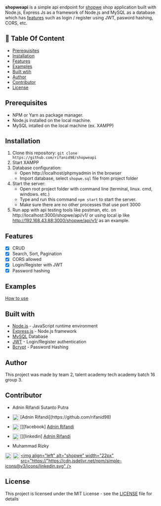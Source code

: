 **shopweapi** is a simple api endpoint for [shopwe](https://github.com/rifanid98/shopwe) shop application built with Node.js, Express Js as a framework of Node.js and MySQL as a database which has [features](https://github.com/rifanid98/#features) such as login / register using JWT, pasword hashing, CORS, etc.

## :memo: Table Of Content

-   [Prerequisites](#prerequisites)
-   [Installation](#installation)
-   [Features](#features)
-   [Examples](#examples)
-   [Built wtih](#features)
-   [Author](#author)
-   [Contributor](#contributor)
-   [License](#license)

## Prerequisites

-   NPM or Yarn as package manager.
-   Node.js installed on the local machine.
-   MySQL intalled on the local machine (ex. XAMPP)

## Installation

1. Clone this repository:
   `git clone https://github.com/rifanid98/shopweapi`
2. Start XAMPP
3. Database configuration:
    - Open http://localhost/phpmyadmin in the browser
    - Import database, select `shopwe.sql` file from project folder
4. Start the server:
    - Open root project folder with command line (terminal, linux. cmd, windows. etc.)
    - Type and run this command `npm start` to start the server.
    - Make sure there are no other processes that use port 3000
5. Run app with api testing tools like postman, etc. on http://localhost:3000/shopwe/api/v1/ or using local ip like http://192.168.43.88:3000/shopwe/api/v1/ as an example.

## Features

-   [x] CRUD
-   [x] Search, Sort, Pagination
-   [x] CORS allowed
-   [x] Login/Register with JWT
-   [x] Password hashing

## Examples

[How to use](https://github.com/rifanid98/shopweapi/blob/master/examples.md)

## Built with

-   [Node.js](http://nodejs.org/) - JavaScript runtime environment
-   [Express.js](https://expressjs.com/) - Node.js framework
-   [MySQL](https://www.mysql.com/) Database
-   [JWT](https://jwt.io/) - Login/Register authentication
-   [Bcrypt](https://github.com/kelektiv/node.bcrypt.js) - Password Hashing

## Author

This project was made by team 2, talent academy tech academy batch 16 group 3.

## Contributor

-   Adnin Rifandi Sutanto Putra
-   <img align="left" alt="shopwe" width="22px" src="https://cdn.jsdelivr.net/npm/simple-icons@v3/icons/github.svg" />
    [Adnin Rifandi](https://github.com/rifanid98)
-   [<img align="left" alt="shopwe" width="22px" src="https://cdn.jsdelivr.net/npm/simple-icons@v3/icons/facebook.svg" />][facebook] [Adnin Rifandi](https://https://web.facebook.com/adnin.rifandi754)
-   [<img align="left" alt="shopwe" width="22px" src="https://cdn.jsdelivr.net/npm/simple-icons@v3/icons/linkedin.svg" />][linkedin] [Adnin Rifandi](https://www.linkedin.com/in/adnin-rifandi/)

-   Muhammad Rizky

[<img align="left" alt="shopwe" width="22px" src="https://cdn.jsdelivr.net/npm/simple-icons@v3/icons/github.svg" />](https://github.com/rifanid98)
[<img align="left" alt="shopwe" width="22px" src="https://cdn.jsdelivr.net/npm/simple-icons@v3/icons/facebook.svg" />](https://https://web.facebook.com/adnin.rifandi754)
[<img align="left" alt="shopwe" width="22px" src="https://"https://cdn.jsdelivr.net/npm/simple-icons@v3/icons/linkedin.svg" />](https://www.linkedin.com/in/adnin-rifandi/)

## License

This project is licensed under the MIT License - see the [LICENSE](https://github.com/rifanid98/shopweapi/blob/master/LICENSE) file for details
